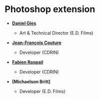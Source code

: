 # Photoshop extension

* **[Daniel Gies](https://edfilms.net)**
  * Art & Technical Director (E.D. Films) 

* **[Jean-François Couture](https://gitlab-ee.cdrin.com/jeanfrancois)**
  * Developer (CDRIN)

* **[Fabien Raspail](http://gitlab-ee.cdrin.com/raspailf)**
  * Developer (CDRIN)

* **[Michaelson Britt]**
  * Developer (E.D. Films)

